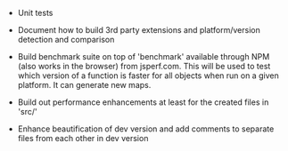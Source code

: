 - Unit tests
- Document how to build 3rd party extensions and platform/version detection and comparison

- Build benchmark suite on top of 'benchmark' available through NPM (also works in the browser) from jsperf.com. This will be used to test which version of a function is faster for all objects when run on a given platform. It can generate new maps.
- Build out performance enhancements at least for the created files in 'src/'
- Enhance beautification of dev version and add comments to separate files from each other in dev version